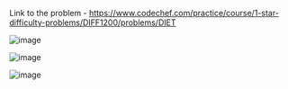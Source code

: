 Link to the problem - https://www.codechef.com/practice/course/1-star-difficulty-problems/DIFF1200/problems/DIET


![image](https://github.com/Haleshot/Competitive-Programming/assets/57552973/863a482c-ca3e-47ea-b2b7-08354cf0cf6b)

![image](https://github.com/Haleshot/Competitive-Programming/assets/57552973/a1e773be-156a-46d3-8383-6e1bec307e15)

![image](https://github.com/Haleshot/Competitive-Programming/assets/57552973/e93a284f-68cd-4134-9be9-4d7f10a524e5)
